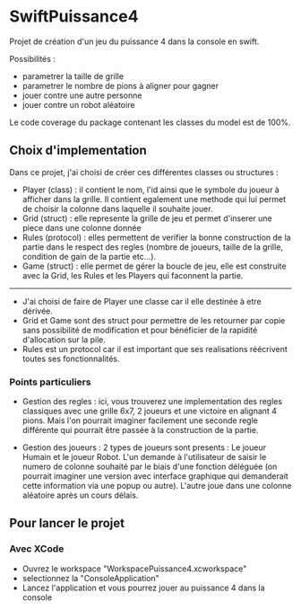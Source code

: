 # SwiftPuissance4

Projet de création d'un jeu du puissance 4 dans la console en swift.

Possibilités : 
 * parametrer la taille de grille
 * parametrer le nombre de pions à aligner pour gagner
 * jouer contre une autre personne
 * jouer contre un robot aléatoire

 Le code coverage du package contenant les classes du model est de 100%.

## Choix d'implementation

Dans ce projet, j'ai choisi de créer ces différentes classes ou structures :
- Player (class) : il contient le nom, l'id ainsi que le symbole du joueur à afficher dans la grille. Il contient egalement une methode qui lui permet de choisir la colonne dans laquelle il souhaite jouer.
- Grid (struct) : elle represente la grille de jeu et permet d'inserer une piece dans une colonne donnée
- Rules (protocol) : elles permettent de verifier la bonne construction de la partie dans le respect des regles (nombre de joueurs, taille de la grille, condition de gain de la partie etc...).
- Game (struct) : elle permet de gérer la boucle de jeu, elle est construite avec la Grid, les Rules et les Players qui faconnent la partie.

---

* J'ai choisi de faire de Player une classe car il elle destinée à etre dérivée.
* Grid et Game sont des struct pour permettre de les retourner par copie sans possibilité de modification et pour bénéficier de la rapidité d'allocation sur la pile.
* Rules est un protocol car il est important que ses realisations réécrivent toutes ses fonctionnalités.

### Points particuliers

* Gestion des regles :
    ici, vous trouverez une implementation des regles classiques avec une grille 6x7, 2 joueurs et une victoire en alignant 4 pions.
    Mais l'on pourrait imaginer facilement une seconde regle différente qui pourrait être passée à la construction de la partie.

* Gestion des joueurs :
    2 types de joueurs sont presents : Le joueur Humain et le joueur Robot.
    L'un demande à l'utilisateur de saisir le numero de colonne souhaité par le biais d'une fonction déléguée (on pourrait imaginer une version avec interface graphique qui demanderait cette information via une popup ou autre). L'autre joue dans une colonne aléatoire après un cours délais.

## Pour lancer le projet

### Avec XCode

- Ouvrez le workspace "WorkspacePuissance4.xcworkspace" 
- selectionnez la "ConsoleApplication" 
- Lancez l'application et vous pourrez jouer au puissance 4 dans la console
